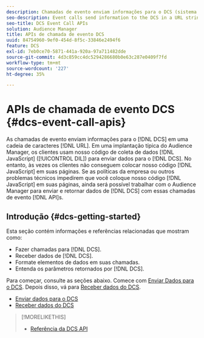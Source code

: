 ```yaml
---
description: Chamadas de evento enviam informações para o DCS (sistema de controle distribuído) em uma cadeia de caracteres de URL. Em uma implantação típica do Audience Manager, os clientes usam nosso código de coleta de dados JavaScript (DIL) para enviar dados para o DCS. No entanto, às vezes os clientes não conseguem colocar nosso código JavaScript em suas páginas. Se as políticas da empresa ou outros problemas técnicos impedirem que você coloque nosso código JavaScript nas suas páginas, ainda será possível trabalhar com o Audience Manager para enviar e retornar dados do DCS com essas APIs de chamada de evento.
seo-description: Event calls send information to the DCS in a URL string. In a typical Audience Manager deployment, customers use our JavaScript data collection code (DIL) to send data to the DCS. However, sometimes customers cannot put our JavaScript code on their pages. If company policies or other technical issues prevent you from placing our JavaScript code on your pages, you can still work with Audience Manager to send and return data from DCS with these event call APIs.
seo-title: DCS Event Call APIs
solution: Audience Manager
title: APIs de chamada de evento DCS
uuid: 84754960-9ef0-454d-8f5c-33846e2494f6
feature: DCS
exl-id: 7eb0ce70-5871-441a-920a-97a711482dde
source-git-commit: 4d3c859cc4dc5294286680b0e63c287e0409f7fd
workflow-type: tm+mt
source-wordcount: '227'
ht-degree: 35%

---
```


# APIs de chamada de evento DCS {#dcs-event-call-apis}

As chamadas de evento enviam informações para o [!DNL DCS] em uma cadeia de caracteres [!DNL URL]. Em uma implantação típica do Audience Manager, os clientes usam nosso código de coleta de dados [!DNL JavaScript] ([!UICONTROL DIL]) para enviar dados para o [!DNL DCS]. No entanto, às vezes os clientes não conseguem colocar nosso código [!DNL JavaScript] em suas páginas. Se as políticas da empresa ou outros problemas técnicos impedirem que você coloque nosso código [!DNL JavaScript] em suas páginas, ainda será possível trabalhar com o Audience Manager para enviar e retornar dados de [!DNL DCS] com essas chamadas de evento [!DNL API]s.

## Introdução {#dcs-getting-started}

Esta seção contém informações e referências relacionadas que mostram como:

* Fazer chamadas para [!DNL DCS].
* Receber dados de [!DNL DCS].
* Formate elementos de dados em suas chamadas.
* Entenda os parâmetros retornados por [!DNL DCS].

Para começar, consulte as seções abaixo. Comece com [Enviar Dados para o DCS](../../../api/dcs-intro/dcs-event-calls/dcs-url-send.md). Depois disso, vá para [Receber dados do DCS](../../../api/dcs-intro/dcs-event-calls/dcs-url-receive.md).

* [Enviar dados para o DCS](dcs-url-send.md)
* [Receber dados do DCS](dcs-url-receive.md)

>[!MORELIKETHIS]
>
>* [Referência da DCS API](../../../api/dcs-intro/dcs-api-reference/dcs-api-methods.md)
